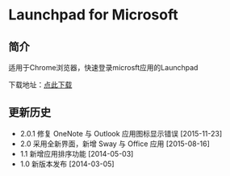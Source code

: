 # Launchpad for Microsoft

## 简介

适用于Chrome浏览器，快速登录microsft应用的Launchpad

下载地址：[点此下载](https://chrome.google.com/webstore/detail/dihbdjhdjmhgggkmebfndlfpbkammabk)

## 更新历史

- 2.0.1 修复 OneNote 与 Outlook 应用图标显示错误 [2015-11-23]
- 2.0 采用全新界面，新增 Sway 与 Office 应用 [2015-08-16]
- 1.1 新增应用排序功能 [2014-05-03]
- 1.0 新版本发布 [2014-03-05]
